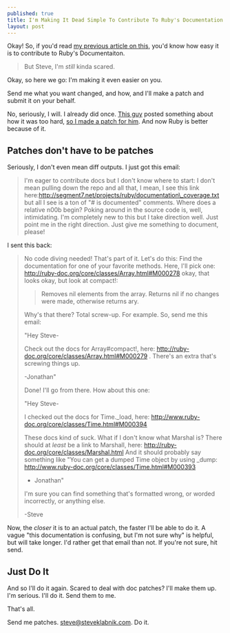 ```yaml
---
published: true
title: I'm Making It Dead Simple To Contribute To Ruby's Documentation
layout: post
---
```


Okay! So, if you'd read [my previous article on
this](/2011/05/10/contributing-to-ruby-s-documentation.html), you'd know how
easy it is to contribute to Ruby's Documentaiton.

> But Steve, I'm _still_ kinda scared.

Okay, so here we go: I'm making it even easier on you.

Send me what you want changed, and how, and I'll make a patch and submit
it on your behalf.

No, seriously, I will. I already did once. [This guy](http://blade.nagaokaut.ac.jp/cgi-bin/scat.rb/ruby/ruby-core/38873) posted something about how it was too hard, [so
I made a patch for him](http://blade.nagaokaut.ac.jp/cgi-bin/scat.rb/ruby/ruby-core/38875). And now Ruby is better because of it.

## Patches don't have to be patches

Seriously, I don't even mean diff outputs. I just got this email:

> I'm eager to contribute docs but I don't know where to start: I don't
> mean pulling down the repo and all that, I mean, I see this link
> here:http://segment7.net/projects/ruby/documentation\_coverage.txt but
> all I see is a ton of "# is documented" comments. Where does a
> relative n00b begin? Poking around in the source code is, well,
> intimidating. I'm completely new to this but I take direction well.
> Just point me in the right direction. Just give me something to
> document, please!

I sent this back:

> No code diving needed! That's part of it. Let's do this: Find the documentation for one of your favorite methods. Here, I'll pick one: http://ruby-doc.org/core/classes/Array.html#M000278 okay, that looks okay, but look at compact!:
> 
> > Removes nil elements from the array. Returns nil if no changes were made, otherwise returns </i>ary</i>.
> 
> Why's that </i> there? Total screw-up.  For example. So, send me this email:
> 
> "Hey Steve-
> 
> Check out the docs for Array#compact!, here: http://ruby-doc.org/core/classes/Array.html#M000279 . There's an extra </i> that's screwing things up.
> 
> -Jonathan"
> 
> Done! I'll go from there. How about this one: 
> 
> "Hey Steve-
> 
> I checked out the docs for Time._load, here: http://www.ruby-doc.org/core/classes/Time.html#M000394
> 
> These docs kind of suck. What if I don't know what Marshal is? There should at _least_ be a link to Marshall, here: http://ruby-doc.org/core/classes/Marshal.html And it should probably say something like "You can get a dumped Time object by using _dump: http://www.ruby-doc.org/core/classes/Time.html#M000393 
> 
> - Jonathan"
> 
> I'm sure you can find something that's formatted wrong, or worded incorrectly, or anything else.
> 
> -Steve

Now, the _closer_ it is to an actual patch, the faster I'll be able to
do it. A vague "this documentation is confusing, but I'm not sure why"
is helpful, but will take longer. I'd rather get that email than not. If
you're not sure, hit send.

## Just Do It

And so I'll do it again. Scared to deal with doc patches? I'll make them
up. I'm serious. I'll do it. Send them to me.

That's all.

Send me patches.
[steve@steveklabnik.com](mailto:steve@steveklabnik.com). Do it.
